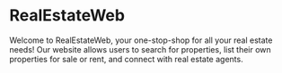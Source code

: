 # RealEstateWeb

Welcome to RealEstateWeb, your one-stop-shop for all your real estate needs! Our website allows users to search for properties, list their own properties for sale or rent, and connect with real estate agents.
